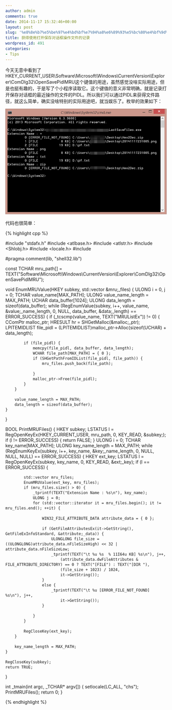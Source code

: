```yaml
---
author: admin
comments: true
date: 2014-11-17 15:32:46+00:00
layout: post
slug: '%e8%8e%b7%e5%be%97%e4%bd%bf%e7%94%a8%e6%89%93%e5%bc%80%e4%bf%9d%e5%ad%98%e5%af%b9%e8%af%9d%e6%a1%86%e6%93%8d%e4%bd%9c%e6%96%87%e4%bb%b6%e7%9a%84%e8%ae%b0%e5%bd%95'
title: 获得使用打开保存对话框操作文件的记录
wordpress_id: 491
categories:
- Tips
---
```


今天无意中看到了HKEY_CURRENT_USER\Software\Microsoft\Windows\CurrentVersion\Explorer\ComDlg32\OpenSavePidlMRU这个键值的用途，虽然感觉没啥实际用途，但是也挺有趣的，于是写了个小程序读取它。这个键值的意义非常明确，就是记录打开保存对话框的最近操作的文件的PIDL。所以我们可以通过PIDL来获得文件路径，就这么简单，确实没啥特别的实际用途吧，就当娱乐了。枚举的效果如下：

[![20141117231005](/uploads/2014/11/20141117231005.png)](/uploads/2014/11/20141117231005.png)

代码也很简单：

{% highlight cpp %}

#include "stdafx.h"
#include <atlbase.h>
#include <atlstr.h>
#include <Shlobj.h>
#include <locale.h>
#include <vector>

#pragma comment(lib, "shell32.lib")

const TCHAR mru_path[] = TEXT("Software\\Microsoft\\Windows\\CurrentVersion\\Explorer\\ComDlg32\\OpenSavePidlMRU");

void EnumMRUValue(HKEY subkey, std::vector &mru;_files)
{
	ULONG i = 0, j = 0;
	TCHAR value_name[MAX_PATH];
	ULONG value_name_length = MAX_PATH;
	UCHAR data_buffer[1024];
	ULONG data_length = sizeof(data_buffer);
	while (RegEnumValue(subkey, i++, value_name, &value;_name_length, 0, NULL, data_buffer, &data;_length) == ERROR_SUCCESS)
	{
		if (_tcscmp(value_name, TEXT("MRUListEx")) != 0) {
			CComPtr malloc_ptr;
			HRESULT hr = SHGetMalloc(&malloc;_ptr);
			LPITEMIDLIST file_pidl = (LPITEMIDLIST)malloc_ptr->Alloc(sizeof(UCHAR) + data_length);

			if (file_pidl) {
				memcpy(file_pidl, data_buffer, data_length);
				WCHAR file_path[MAX_PATH] = { 0 };
				if (SHGetPathFromIDList(file_pidl, file_path)) {
					mru_files.push_back(file_path);
					
				}
				malloc_ptr->Free(file_pidl);
			}
		}

		value_name_length = MAX_PATH;
		data_length = sizeof(data_buffer);
	}
}

BOOL PrintMRUFiles()
{
	HKEY subkey;
	LSTATUS l = RegOpenKeyEx(HKEY_CURRENT_USER, mru_path, 0, KEY_READ, &subkey;);
	if (l != ERROR_SUCCESS) {
		return FALSE;
	}
	ULONG i = 0;
	TCHAR key_name[MAX_PATH];
	ULONG key_name_length = MAX_PATH;
	while (RegEnumKeyEx(subkey, i++, key_name, &key;_name_length, 0, NULL, NULL, NULL) == ERROR_SUCCESS)
	{
		HKEY ext_key;
		LSTATUS l = RegOpenKeyEx(subkey, key_name, 0, KEY_READ, &ext;_key);
		if (l == ERROR_SUCCESS) {
			
			std::vector mru_files;
			EnumMRUValue(ext_key, mru_files);
			if (mru_files.size() > 0) {
				_tprintf(TEXT("Extension Name : %s\n"), key_name);
				ULONG j = 0;
				for (std::vector::iterator it = mru_files.begin(); it != mru_files.end(); ++it) {

					WIN32_FILE_ATTRIBUTE_DATA attribute_data = { 0 };
					
					if (GetFileAttributesEx(it->GetString(), GetFileExInfoStandard, &attribute;_data)) {
						ULONGLONG file_size = ((ULONGLONG)attribute_data.nFileSizeHigh) << 32 | attribute_data.nFileSizeLow;
						_tprintf(TEXT("\t %u %s  % 11I64u KB] %s\n"), j++,
							(attribute_data.dwFileAttributes & FILE_ATTRIBUTE_DIRECTORY) == 0 ? TEXT("[FILE") : TEXT("[DIR "),
							(file_size + 1023) / 1024,
							it->GetString());
					}
					else {
						_tprintf(TEXT("\t %u [ERROR_FILE_NOT_FOUND] %s\n"), j++,
							it->GetString());
					}
					
				}
			}
			
			RegCloseKey(ext_key);
		}

		key_name_length = MAX_PATH;
	}
	
	RegCloseKey(subkey);
	return TRUE;
}


int _tmain(int argc, _TCHAR* argv[])
{
	setlocale(LC_ALL, "chs");
	PrintMRUFiles();
	return 0;
}


 {% endhighlight %}
